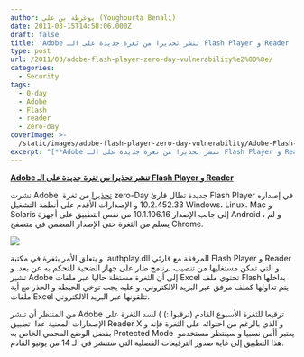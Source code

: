 ```yaml
---
author: يوغرطة بن علي (Youghourta Benali)
date: 2011-03-15T14:58:06.000Z
draft: false
title: 'Adobe تنشر تحذيرا من ثغرة جديدة على الـ Flash Player و Reader '
type: post
url: /2011/03/adobe-flash-player-zero-day-vulnerability%e2%80%8e/
categories:
  - Security
tags:
  - 0-day
  - Adobe
  - Flash
  - reader
  - Zero-day
coverImage: >-
  /static/images/adobe-flash-player-zero-day-vulnerability‎/Adobe-Flash-Vulnerability.jpg
excerpt: "[**Adobe تنشر تحذيرا من ثغرة جديدة على الـ Flash Player و Reader**](https://www.it-scoop.com/2011/03/adobe-flash-player-zero-day-vulnerability%E2%80%8E/)\n\nنشرت Adobe \_[تحذيرا](http://www.adobe.com/support/security/advisories/apsa11-01.html) من ثغرة zero-Day جديدة تطال قارئ Flash Player في إصداره 10.2.452.33 و الإصدارات الأقدم على أنظمة التشغيل Windows، Linux، Mac و Solaris إلى جانب الإصدار 10.1.106.16"
---
```

[**Adobe تنشر تحذيرا من ثغرة جديدة على الـ Flash Player و Reader**](https://www.it-scoop.com/2011/03/adobe-flash-player-zero-day-vulnerability%E2%80%8E/)

نشرت Adobe  [تحذيرا](http://www.adobe.com/support/security/advisories/apsa11-01.html) من ثغرة zero-Day جديدة تطال قارئ Flash Player في إصداره 10.2.452.33 و الإصدارات الأقدم على أنظمة التشغيل Windows، Linux، Mac و Solaris إلى جانب الإصدار 10.1.106.16 من نفس التطبيق على أجهزة Android ، و لم يسلم من الثغرة حتى الإصدار المضمن في متصفح Chrome.

![](/static/images/adobe-flash-player-zero-day-vulnerability‎/Adobe-Flash-Vulnerability.jpg)

و يتعلق الأمر بثغرة في مكتبة  authplay.dll المرفقة مع قارئي Flash Player و Reader و التي تمكن مستغليها من تنصيب برنامج ضار على جهاز الضحية للتحكم به عن بعد. و تشير Adobe إلى أن الثغرة مستغلة حاليا عبر ملفات Excel تحتوي ملف Flash بداخلها  يتم تداولها كملف مرفق عبر البريد الالكتروني، و عليه يجب توخي الحيطة و الحذر مع أية ملفات Excel تتلقونها عبر البريد الالكتروني.

من المنتظر أن تنشر Adobe ترقيعا للثغرة الأسبوع القادم (ترقبوا :) ) لسد الثغرة على الإصدارات المعنية عدا  تطبيق Reader X و الذي بالرغم من احتوائه على الثغرة فإنه و بفضل الوضع المحمي الخاص به Protected Mode  يعتبر أأمن نسبيا و سينتظر مستخدمو هذا التطبيق إلى غاية صدور الترقيعات الفصلية التي ستنشر في الـ 14 من يونيو القادم.
